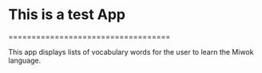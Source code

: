 # This is a test App
===================================

This app displays lists of vocabulary words for the user to learn the Miwok language.
